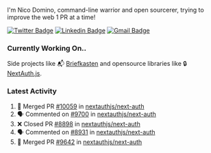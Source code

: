 
I'm Nico Domino, command-line warrior and open sourcerer, trying to improve the web 1 PR at a time!

[![Twitter Badge](https://img.shields.io/badge/-@ndom91-1ca0f1?style=flat-square&labelColor=1ca0f1&logo=twitter&logoColor=white&link=https://twitter.com/ndom91)](https://twitter.com/ndom91) [![Linkedin Badge](https://img.shields.io/badge/-ndom91-blue?style=flat-square&logo=Linkedin&logoColor=white&link=https://www.linkedin.com/in/ndom91/)](https://www.linkedin.com/in/ndom91/) [![Gmail Badge](https://img.shields.io/badge/-yo@ndo.dev-c14438?style=flat-square&logo=mail.ru&logoColor=white&link=mailto:yo@ndo.dev)](mailto:yo@ndo.dev)

### Currently Working On..

Side projects like 📬 [Briefkasten](https://briefkastenhq.com) and opensource libraries like 🔒 [NextAuth.js](https://github.com/nextauthjs/next-auth).

<!--START_SECTION_PROFILE_VIEWS:readme-info-->
<!--END_SECTION_PROFILE_VIEWS:readme-info-->

<!--START_SECTION_DAILY_COMMIT:readme-info-->
<!--END_SECTION_DAILY_COMMIT:readme-info-->

<!--START_SECTION_WEEKLY_COMMIT:readme-info-->
<!--END_SECTION_WEEKLY_COMMIT:readme-info-->

### Latest Activity

<!--START_SECTION:activity-->
1. 🎉 Merged PR [#10059](https://github.com/nextauthjs/next-auth/pull/10059) in [nextauthjs/next-auth](https://github.com/nextauthjs/next-auth)
2. 🗣 Commented on [#9700](https://github.com/nextauthjs/next-auth/pull/9700#issuecomment-1962572847) in [nextauthjs/next-auth](https://github.com/nextauthjs/next-auth)
3. ❌ Closed PR [#8898](https://github.com/nextauthjs/next-auth/pull/8898) in [nextauthjs/next-auth](https://github.com/nextauthjs/next-auth)
4. 🗣 Commented on [#8931](https://github.com/nextauthjs/next-auth/pull/8931#issuecomment-1962561835) in [nextauthjs/next-auth](https://github.com/nextauthjs/next-auth)
5. 🎉 Merged PR [#9642](https://github.com/nextauthjs/next-auth/pull/9642) in [nextauthjs/next-auth](https://github.com/nextauthjs/next-auth)
<!--END_SECTION:activity-->
